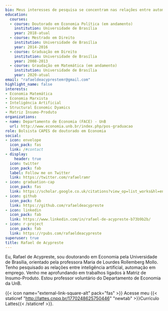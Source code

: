 ```yaml
---
bio: Meus interesses de pesquisa se concentram nas relações entre automação e emprego.
education:
  courses:
  - course: Doutorado em Economia Política (em andamento)
    institution: Universidade de Brasília
    year: 2018-atual
  - course: Mestrado em Direito
    institution: Universidade de Brasília
    year: 2014-2016
  - course: Graduação em Direito
    institution: Universidade de Brasília
    year: 2008-2013
  - course: Graudação em Matemática (em andamento)
    institution: Universidade de Brasília
    year: 2020-atual
email: "rafaeldeacyprestemr@gmail.com"
highlight_name: false
interests:
- Economia Matemática
- Economia Marxista
- Inteligência Artificial
- Structural Economic Dyamics
- Matriz Insumo-Produto
organizations:
- name: Departamento de Economia (FACE) - UnB
  url: http://www.economia.unb.br/index.php/pos-graduacao
role: Bolsista CAPES de doutorado em Economia
social:
- icon: envelope
  icon_pack: fas
  link: /#contact
- display:
    header: true
  icon: twitter
  icon_pack: fab
  label: Follow me on Twitter
  link: https://twitter.com/rafaelramr
- icon: graduation-cap
  icon_pack: fas
  link: https://scholar.google.co.uk/citations?view_op=list_works&hl=en&user=UUySSCIAAAAJ
- icon: github
  icon_pack: fab
  link: https://github.com/rafaeldeacypreste
- icon: linkedin
  icon_pack: fab
  link: https://www.linkedin.com/in/rafael-de-acypreste-b73b9b2b/
- icon: r-project
  icon_pack: fab
  link: https://rpubs.com/rafaeldeacypreste
superuser: true
title: Rafael de Acypreste
---
```


Eu, Rafael de Acypreste, sou doutorando em Economia pela Universidade de Brasília, orientado pela professora Maria de Lourdes Rollemberg Mollo. Tenho pesquisado as relações entre inteligência artificial, automação em emprego. Venho me aprofundando em trabalhos ligados à Matriz de Insumo-Produto. Estou professor voluntário do Departamento de Economia da UnB.

{{< icon name="external-link-square-alt" pack="fas" >}} Acesse meu {{< staticref "http://lattes.cnpq.br/1770248625750446" "newtab" >}}Currículo Lattes{{< /staticref >}}.
